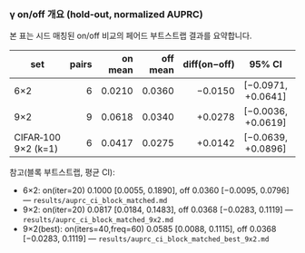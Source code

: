 ### γ on/off 개요 (hold‑out, normalized AUPRC)

본 표는 시드 매칭된 on/off 비교의 페어드 부트스트랩 결과를 요약합니다.

| set | pairs | on mean | off mean | diff(on−off) | 95% CI | source |
|---|---:|---:|---:|---:|:---:|---|
| 6×2 | 6 | 0.0210 | 0.0360 | −0.0150 | [−0.0971, +0.0641] | `results/onoff_paired_bootstrap_6x2.md` |
| 9×2 | 9 | 0.0618 | 0.0340 | +0.0278 | [−0.0036, +0.0619] | `results/onoff_paired_bootstrap_9x2.md` |
| CIFAR‑100 9×2 (k=1) | 6 | 0.0417 | 0.0275 | +0.0142 | [−0.0639, +0.0896] | `results/onoff_paired_bootstrap_cifar100_k1_9x2.md` |

참고(블록 부트스트랩, 평균 CI):
- 6×2: on(iter=20) 0.1000 [0.0055, 0.1890], off 0.0360 [−0.0095, 0.0796] — `results/auprc_ci_block_matched.md`
- 9×2: on(iter=20) 0.0817 [0.0184, 0.1483], off 0.0368 [−0.0283, 0.1119] — `results/auprc_ci_block_matched_9x2.md`
- 9×2(best): on(iters=40,freq=60) 0.0585 [0.0088, 0.1115], off 0.0368 [−0.0283, 0.1119] — `results/auprc_ci_block_matched_best_9x2.md`


